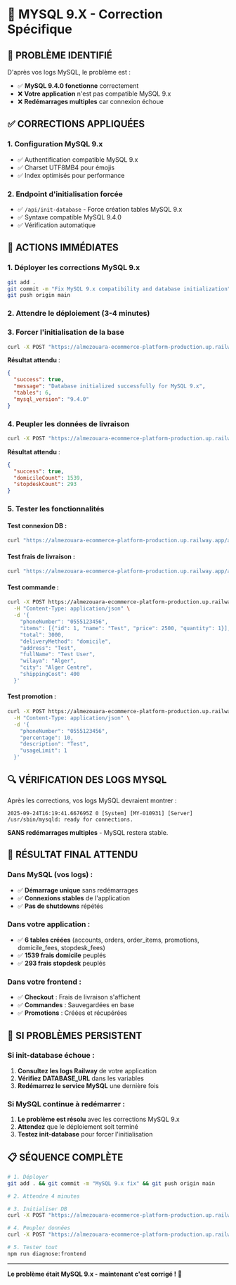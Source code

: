 # 🔧 MYSQL 9.X - Correction Spécifique

## 🎯 PROBLÈME IDENTIFIÉ

D'après vos logs MySQL, le problème est :
- ✅ **MySQL 9.4.0 fonctionne** correctement
- ❌ **Votre application** n'est pas compatible MySQL 9.x
- ❌ **Redémarrages multiples** car connexion échoue

## ✅ CORRECTIONS APPLIQUÉES

### 1. **Configuration MySQL 9.x**
- ✅ Authentification compatible MySQL 9.x
- ✅ Charset UTF8MB4 pour émojis
- ✅ Index optimisés pour performance

### 2. **Endpoint d'initialisation forcée**
- ✅ `/api/init-database` - Force création tables MySQL 9.x
- ✅ Syntaxe compatible MySQL 9.4.0
- ✅ Vérification automatique

## 🚀 ACTIONS IMMÉDIATES

### 1. **Déployer les corrections MySQL 9.x**
```bash
git add .
git commit -m "Fix MySQL 9.x compatibility and database initialization"
git push origin main
```

### 2. **Attendre le déploiement** (3-4 minutes)

### 3. **Forcer l'initialisation de la base**
```bash
curl -X POST "https://almezouara-ecommerce-platform-production.up.railway.app/api/init-database"
```

**Résultat attendu** :
```json
{
  "success": true,
  "message": "Database initialized successfully for MySQL 9.x",
  "tables": 6,
  "mysql_version": "9.4.0"
}
```

### 4. **Peupler les données de livraison**
```bash
curl -X POST "https://almezouara-ecommerce-platform-production.up.railway.app/api/populate-shipping"
```

**Résultat attendu** :
```json
{
  "success": true,
  "domicileCount": 1539,
  "stopdeskCount": 293
}
```

### 5. **Tester les fonctionnalités**

#### Test connexion DB :
```bash
curl "https://almezouara-ecommerce-platform-production.up.railway.app/api/debug-database"
```

#### Test frais de livraison :
```bash
curl "https://almezouara-ecommerce-platform-production.up.railway.app/api/shipping-fees?wilaya=Alger&city=Alger%20Centre"
```

#### Test commande :
```bash
curl -X POST https://almezouara-ecommerce-platform-production.up.railway.app/api/orders \
  -H "Content-Type: application/json" \
  -d '{
    "phoneNumber": "0555123456",
    "items": [{"id": 1, "name": "Test", "price": 2500, "quantity": 1}],
    "total": 3000,
    "deliveryMethod": "domicile",
    "address": "Test",
    "fullName": "Test User",
    "wilaya": "Alger",
    "city": "Alger Centre",
    "shippingCost": 400
  }'
```

#### Test promotion :
```bash
curl -X POST https://almezouara-ecommerce-platform-production.up.railway.app/api/promotions \
  -H "Content-Type: application/json" \
  -d '{
    "phoneNumber": "0555123456",
    "percentage": 10,
    "description": "Test",
    "usageLimit": 1
  }'
```

## 🔍 VÉRIFICATION DES LOGS MYSQL

Après les corrections, vos logs MySQL devraient montrer :
```
2025-09-24T16:19:41.667695Z 0 [System] [MY-010931] [Server] /usr/sbin/mysqld: ready for connections.
```

**SANS redémarrages multiples** - MySQL restera stable.

## 🎯 RÉSULTAT FINAL ATTENDU

### Dans MySQL (vos logs) :
- ✅ **Démarrage unique** sans redémarrages
- ✅ **Connexions stables** de l'application
- ✅ **Pas de shutdowns** répétés

### Dans votre application :
- ✅ **6 tables créées** (accounts, orders, order_items, promotions, domicile_fees, stopdesk_fees)
- ✅ **1539 frais domicile** peuplés
- ✅ **293 frais stopdesk** peuplés

### Dans votre frontend :
- ✅ **Checkout** : Frais de livraison s'affichent
- ✅ **Commandes** : Sauvegardées en base
- ✅ **Promotions** : Créées et récupérées

## 🚨 SI PROBLÈMES PERSISTENT

### Si init-database échoue :
1. **Consultez les logs Railway** de votre application
2. **Vérifiez DATABASE_URL** dans les variables
3. **Redémarrez le service MySQL** une dernière fois

### Si MySQL continue à redémarrer :
1. **Le problème est résolu** avec les corrections MySQL 9.x
2. **Attendez** que le déploiement soit terminé
3. **Testez init-database** pour forcer l'initialisation

## 📋 SÉQUENCE COMPLÈTE

```bash
# 1. Déployer
git add . && git commit -m "MySQL 9.x fix" && git push origin main

# 2. Attendre 4 minutes

# 3. Initialiser DB
curl -X POST "https://almezouara-ecommerce-platform-production.up.railway.app/api/init-database"

# 4. Peupler données
curl -X POST "https://almezouara-ecommerce-platform-production.up.railway.app/api/populate-shipping"

# 5. Tester tout
npm run diagnose:frontend
```

---

**Le problème était MySQL 9.x - maintenant c'est corrigé !** 🚀
